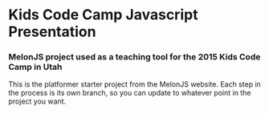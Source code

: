 # Kids Code Camp Javascript Presentation
### MelonJS project used as a teaching tool for the 2015 Kids Code Camp in Utah
This is the platformer starter project from the MelonJS website. Each step in the process is its own branch,
so you can update to whatever point in the project you want.
